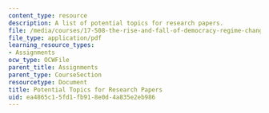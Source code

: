 ```yaml
---
content_type: resource
description: A list of potential topics for research papers.
file: /media/courses/17-508-the-rise-and-fall-of-democracy-regime-change-spring-2002/ea4865c15fd1fb918e0d4a835e2eb986_topics.pdf
file_type: application/pdf
learning_resource_types:
- Assignments
ocw_type: OCWFile
parent_title: Assignments
parent_type: CourseSection
resourcetype: Document
title: Potential Topics for Research Papers
uid: ea4865c1-5fd1-fb91-8e0d-4a835e2eb986
---
```

